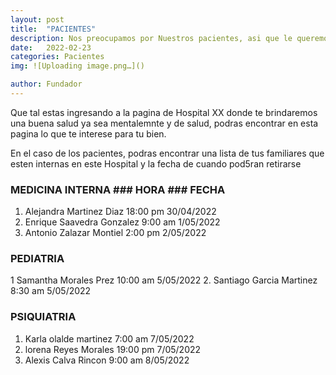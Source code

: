 ```yaml
---
layout: post
title:  "PACIENTES"
description: Nos preocupamos por Nuestros pacientes, asi que le queremos brindarle una mejor salud. 
date:   2022-02-23
categories: Pacientes
img: ![Uploading image.png…]()

author: Fundador
---
```

Que tal estas ingresando a la pagina de Hospital XX donde te brindaremos una buena salud ya sea mentalemnte y de salud, podras encontrar en esta pagina lo que te interese para tu bien.

En el caso de los pacientes, podras encontrar una lista de tus familiares que esten internas en este Hospital y la fecha de cuando pod5ran retirarse


### MEDICINA INTERNA                            ### HORA       ### FECHA

1. Alejandra Martinez Diaz                       18:00 pm      30/04/2022
2. Enrique Saavedra Gonzalez                      9:00 am      1/05/2022
3. Antonio Zalazar Montiel                        2:00 pm      2/05/2022 

### PEDIATRIA

1 Samantha Morales Prez                          10:00 am      5/05/2022
2. Santiago Garcia Martinez                       8:30 am      5/05/2022

### PSIQUIATRIA

1. Karla olalde martinez                          7:00 am      7/05/2022
2. lorena Reyes Morales                          19:00 pm      7/05/2022
3. Alexis Calva Rincon                            9:00 am      8/05/2022
